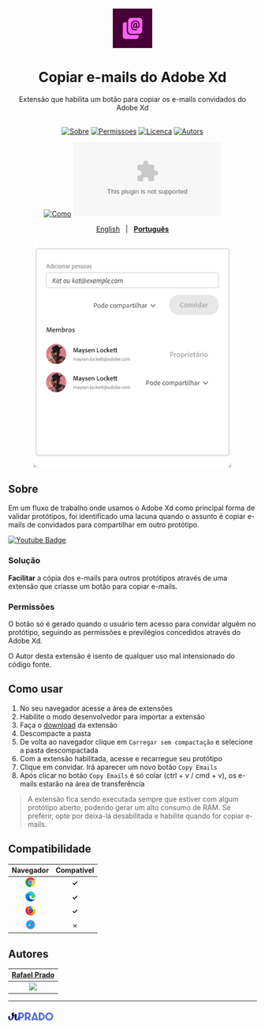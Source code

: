 <br>

<div align="center">
    <img src="icon.png" alt="Logo Repo" width="80">
    <h1>
      Copiar e-mails do Adobe Xd
    </h1>
    Extensão que habilita um botão para copiar os e-mails convidados do Adobe Xd
</div>

<br>
<div align="center">

[![Sobre](https://img.shields.io/badge/-Sobre-470137)](#sobre)
[![Permissoes](https://img.shields.io/badge/-Permissões-470137)](#permissões)
[![Licenca](https://img.shields.io/badge/-Licença-470137)](/LICENSE)
[![Autors](https://img.shields.io/badge/-Autor-470137)](#autores)

[![Como](https://img.shields.io/badge/-Download-FE62F5)](#como-usar)
![size-package](https://img.shields.io/github/size/rpradosilva/copy-xd-emails/package/extension_copy-xd-emails.zip?style=social)

</div>
<div align="center">

[English](/README.md)&nbsp;&nbsp;&nbsp;|&nbsp;&nbsp;&nbsp;[**Português**](/README_PTBR.md)

<img src="example-ptbr.gif" alt="example" width="400">

</div>

## Sobre

Em um fluxo de trabalho onde usamos o Adobe Xd como principal forma de validar protótipos, foi identificado uma lacuna quando o assunto é copiar e-mails de convidados para compartilhar em outro protótipo.

[![Youtube Badge](https://img.shields.io/badge/-Explicando%20a%20solução-fffff0?style=flat&labelColor=ff0000&logo=Youtube&logoColor=white&link=https://www.youtube.com/watch?v=i9G2mufZwZo)](https://www.youtube.com/watch?v=i9G2mufZwZo)

### Solução

**Facilitar** a cópia dos e-mails para outros protótipos através de uma extensão que criasse um botão para copiar e-mails.

### Permissões

O botão só é gerado quando o usuário tem acesso para convidar alguém no protótipo, seguindo as permissões e previlégios concedidos através do Adobe Xd.

O Autor desta extensão é isento de qualquer uso mal intensionado do código fonte.

## Como usar

1. No seu navegador acesse a área de extensões
2. Habilite o modo desenvolvedor para importar a extensão
3. Faça o [download](https://github.com/rpradosilva/copy-xd-emails/raw/main/package/extension_copy-xd-emails.zip) da extensão
4. Descompacte a pasta
5. De volta ao navegador clique em `Carregar sem compactação` e selecione a pasta descompactada
6. Com a extensão habilitada, acesse e recarregue seu protótipo
7. Clique em convidar. Irá aparecer um novo botão `Copy Emails`
8. Após clicar no botão `Copy Emails` é só colar (ctrl + v / cmd + v), os e-mails estarão na área de transferência

> A extensão fica sendo executada sempre que estiver com algum protótipo aberto, podendo gerar um alto consumo de RAM. Se preferir, opte por deixa-lá desabilitada e habilite quando for copiar e-mails.

## Compatibilidade

|             Navegador              | Compatível |
| :--------------------------------: | :--------: |
| <img src="chrome.png" width="20">  |   **✓**    |
|  <img src="edge.png" width="20">   |   **✓**    |
| <img src="firefox.png" width="20"> |   **✓**    |
| <img src="safari.png" width="20">  |     ✗      |

## Autores

|      [Rafael Prado](http://www.github.com/rpradosilva)      |
| :---------------------------------------------------------: |
| ![](https://avatars2.githubusercontent.com/u/22681977?s=80) |

---

### [<img alt="Logo RPrado" src="https://raw.githubusercontent.com/rpradosilva/rpradosilva/master/.github/logo-rprado.png" width="91px" />](http://rprado.design)
